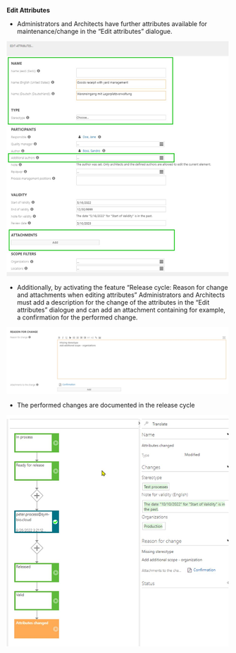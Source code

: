 **Edit Attributes​**

- Administrators and Architects have further attributes available for maintenance/change in the “Edit attributes” dialogue.

![screen](../media/EditAttributes.png)

- Additionally, by activating the feature “Release cycle: Reason for change and attachments when editing attributes” Administrators and Architects must add a description for the change of  the attributes in the “Edit attributes” dialogue and can add an attachment containing for example, a confirmation for the performed change.​

![screen](../media/ReasonForChange.png)

- The performed changes are documented in the release cycle​

![screen](../media/ReleaseCycle.png)